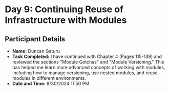 # Day 9: Continuing Reuse of Infrastructure with Modules

## Participant Details

- **Name:** Duncan Gaturu
- **Task Completed:** I have continued with Chapter 4 (Pages 115-139) and reviewed the sections "Module Gotchas" and "Module Versioning." This has helped me learn more advanced concepts of working with modules, including how to manage versioning, use nested modules, and reuse modules in different environments.
- **Date and Time:** 8/30/2024 11:50 PM 



